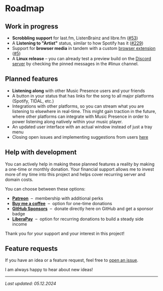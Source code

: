 # Roadmap

## Work in progress

- **Scrobbling support** for last.fm, ListenBrainz and libre.fm
  ([#53](https://github.com/ungive/discord-music-presence/issues/53))
- A **Listening to "Artist"** status, similar to how Spotify has it
  ([#229](https://github.com/ungive/discord-music-presence/issues/229))
- Support for **browser media** in tandem with a custom
  [browser extension](https://github.com/ungive/media-control-extension)
  ([#5](https://github.com/ungive/discord-music-presence/issues/5))
- A **Linux release** &ndash; you can already test a preview build on the
  [Discord server](https://discord-invite.musicpresence.app)
  by checking the pinned messages in the #linux channel.

## Planned features

- **Listening along** with other Music Presence users and your friends
- A button in your status that has links for the song
  to all major platforms (Spotify, TIDAL, etc.)
- Integrations with other platforms,
  so you can stream what you are listening to elsewhere in real-time.
  This might gain traction in the future,
  where other platforms can integrate with Music Presence
  in order to power listening along natively within your music player.
- An updated user interface with an actual window instead of just a tray menu
- Closing open issues and implementing suggestions from users
  [here](https://github.com/ungive/discord-music-presence/issues)

## Help with development

You can actively help in making these planned features a reality
by making a one-time or monthly donation.
Your financial support allows me to invest more of my time into this project
and helps cover recurring server and domain costs.

You can choose between these options:

* **[Patreon](https://www.patreon.com/musicpresence)**
  &nbsp;&ndash;&nbsp; membership with additional perks
* **[Buy me a coffee](https://buymeacoffee.com/jonasvandenberg)**
  &nbsp;&ndash;&nbsp; option for one-time donations
* **[GitHub Sponsors](https://github.com/sponsors/ungive)**
  &nbsp;&ndash;&nbsp; donate directly here on GitHub and get a sponsor badge
* **[LiberaPay](https://liberapay.com/jonasvandenberg)**
  &nbsp;&ndash;&nbsp; option for recurring donations
  to build a steady side income

Thank you for your support and your interest in this project!

## Feature requests

If you have an idea or a feature request,
feel free to [open an issue](
  https://github.com/ungive/discord-music-presence/issues).

I am always happy to hear about new ideas!

---

*Last updated: 05.12.2024*
